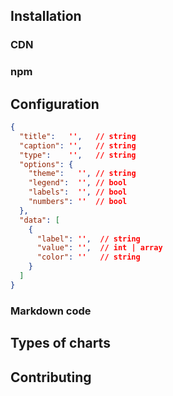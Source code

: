 <!-- markdownlint-disable MD002 MD022 -->

## Installation

### CDN

### npm

## Configuration

```json
{
  "title":   '',   // string
  "caption": '',   // string
  "type":    '',   // string
  "options": {
    "theme":   '', // string
	"legend":  '', // bool
    "labels":  '', // bool
    "numbers": ''  // bool
  },
  "data": [
    {
	  "label": '',  // string
	  "value": '',  // int | array
	  "color": ''   // string
    }
  ]
}
```


### Markdown code

## Types of charts

## Contributing
